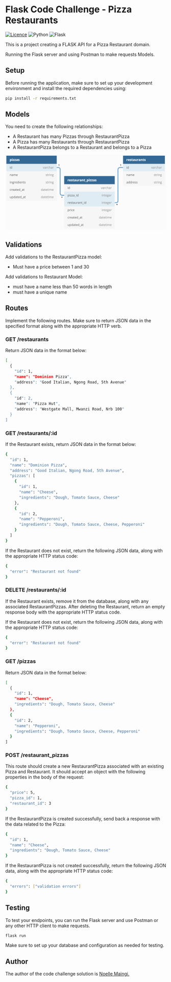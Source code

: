 # Flask Code Challenge - Pizza Restaurants

[![Licence](https://img.shields.io/github/license/Ileriayo/markdown-badges?style=for-the-badge)](./LICENSE)
![Python](https://img.shields.io/badge/Python-FFD43B?style=for-the-badge&logo=python&logoColor=blue)
![Flask](https://img.shields.io/badge/Flask-000000?style=for-the-badge&logo=flask)

This is a project creating a FLASK API for a Pizza Restaurant domain.

Running the Flask server and using Postman to make requests
Models.

## Setup

Before running the application, make sure to set up your development environment and install the required dependencies using:

```bash
pip install -r requirements.txt
```

## Models

You need to create the following relationships:

- A Restaurant has many Pizzas through RestaurantPizza
- A Pizza has many Restaurants through RestaurantPizza
- A RestaurantPizza belongs to a Restaurant and belongs to a Pizza

![img.png](domain.png)

## Validations

Add validations to the RestaurantPizza model:

- Must have a price between 1 and 30

Add validations to Restaurant Model:

- must have a name less than 50 words in length
- must have a unique name

## Routes

Implement the following routes. Make sure to return JSON data in the specified format along with the appropriate HTTP verb.

### GET /restaurants

Return JSON data in the format below:

```bash
[
  {
    "id": 1,
    "name": "Dominion Pizza",
    "address": "Good Italian, Ngong Road, 5th Avenue"
  },
  {
    "id": 2,
    "name": "Pizza Hut",
    "address": "Westgate Mall, Mwanzi Road, Nrb 100"
  }
]
```

### GET /restaurants/:id

If the Restaurant exists, return JSON data in the format below:

```bash
{
  "id": 1,
  "name": "Dominion Pizza",
  "address": "Good Italian, Ngong Road, 5th Avenue",
  "pizzas": [
    {
      "id": 1,
      "name": "Cheese",
      "ingredients": "Dough, Tomato Sauce, Cheese"
    },
    {
      "id": 2,
      "name": "Pepperoni",
      "ingredients": "Dough, Tomato Sauce, Cheese, Pepperoni"
    }
  ]
}
```

If the Restaurant does not exist, return the following JSON data, along with the appropriate HTTP status code:

```bash
{
  "error": "Restaurant not found"
}
```

### DELETE /restaurants/:id

If the Restaurant exists, remove it from the database, along with any associated RestaurantPizzas. After deleting the Restaurant, return an empty response body with the appropriate HTTP status code.

If the Restaurant does not exist, return the following JSON data, along with the appropriate HTTP status code:

```bash
{
  "error": "Restaurant not found"
}
```

### GET /pizzas

Return JSON data in the format below:

```bash
[
  {
    "id": 1,
    "name": "Cheese",
    "ingredients": "Dough, Tomato Sauce, Cheese"
  },
  {
    "id": 2,
    "name": "Pepperoni",
    "ingredients": "Dough, Tomato Sauce, Cheese, Pepperoni"
  }
]
```

### POST /restaurant_pizzas

This route should create a new RestaurantPizza associated with an existing Pizza and Restaurant. It should accept an object with the following properties in the body of the request:

```bash
{
  "price": 5,
  "pizza_id": 1,
  "restaurant_id": 3
}
```

If the RestaurantPizza is created successfully, send back a response with the data related to the Pizza:

```bash
{
  "id": 1,
  "name": "Cheese",
  "ingredients": "Dough, Tomato Sauce, Cheese"
}
```

If the RestaurantPizza is not created successfully, return the following JSON data, along with the appropriate HTTP status code:

```bash
{
  "errors": ["validation errors"]
}
```

## Testing

To test your endpoints, you can run the Flask server and use Postman or any other HTTP client to make requests.

```bash
flask run
```

Make sure to set up your database and configuration as needed for testing.

## Author

The author of the code challenge solution is [Noelle Maingi.](https://github.com/Noelle-Wavinya-Maingi)
